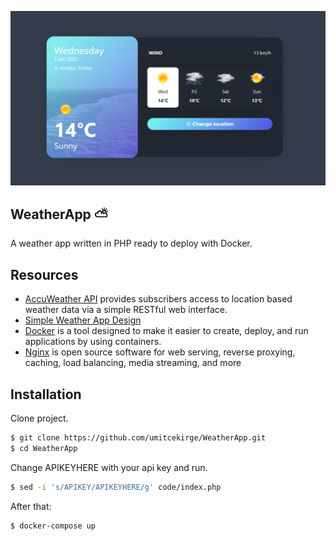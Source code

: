 <p align="center">
    <img src="https://raw.githubusercontent.com/umitcekirge/WeatherApp/master/ssWeatherApp.png?raw=true" alt="WeatherApp ScreenShot"/>
</p>


## WeatherApp ⛅
A weather app written in PHP ready to deploy with Docker.

## Resources
- [AccuWeather API](https://developer.accuweather.com/) provides subscribers access to location based weather data via a simple RESTful web interface.
- [Simple Weather App Design](https://codepen.io/Call_in/pen/pMYGbZ)
- [Docker](https://www.docker.com/) is a tool designed to make it easier to create, deploy, and run applications by using containers.
- [Nginx](https://www.nginx.com/) is open source software for web serving, reverse proxying, caching, load balancing, media streaming, and more

## Installation
Clone project. 
```sh
$ git clone https://github.com/umitcekirge/WeatherApp.git
$ cd WeatherApp
```

Change APIKEYHERE with your api key and run.
```sh
$ sed -i 's/APIKEY/APIKEYHERE/g' code/index.php
```
After that:

```sh
$ docker-compose up
```
